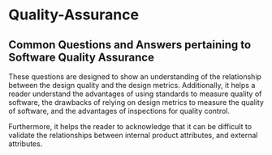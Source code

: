 # Quality-Assurance
## Common Questions and Answers pertaining to Software Quality Assurance

These questions are designed to show an understanding of the relationship between the design quality and the design metrics.
Additionally, it helps a reader understand the advantages of using standards to measure quality of software, the drawbacks of
relying on design metrics to measure the quality of software, and the advantages of inspections for quality control.

Furthermore, it helps the reader to acknowledge that it can be difficult to validate the relationships between internal product attributes,
and external attributes.
